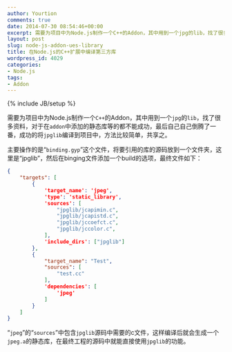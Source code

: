 ```yaml
---
author: Yourtion
comments: true
date: 2014-07-30 08:54:46+00:00
excerpt: 需要为项目中为Node.js制作一个C++的Addon，其中用到一个jpg的lib，找了很多资料，对于在addon中添加的静态库等的都不能成功，最后自己自己倒腾了一番，成功的将jpglib编译到项目中
layout: post
slug: node-js-addon-ues-library
title: 在Node.js的C++扩展中编译第三方库
wordpress_id: 4029
categories:
- Node.js
tags:
- Addon
---
```

{% include JB/setup %}

需要为项目中为Node.js制作一个```C++```的Addon，其中用到一个```jpg```的```lib```，找了很多资料，对于在```addon```中添加的静态库等的都不能成功，最后自己自己倒腾了一番，成功的将```jpglib```编译到项目中，方法比较简单，共享之。

主要操作的是“```binding.gyp```”这个文件，将要引用的库的源码放到一个文件夹，这里是“jpglib”，然后在binging文件添加一个build的选项，最终文件如下：

```json
{
    "targets": [
        {
            'target_name': 'jpeg',
            'type': 'static_library',
            'sources': [
                "jpglib/jcapimin.c",
                "jpglib/jcapistd.c",
                "jpglib/jccoefct.c",
                "jpglib/jccolor.c",
            ],
            'include_dirs': ["jpglib"]
        },
        {
            "target_name": "Test",
            "sources": [
                "test.cc"
            ],
            'dependencies': [
                'jpeg'
            ]
        }
    ]
}
```

“```jpeg```”的“```sources```”中包含```jpglib```源码中需要的c文件，这样编译后就会生成一个```jpeg.a```的静态库，在最终工程的源码中就能直接使用```jpglib```的功能。
